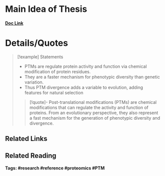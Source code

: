 # Main Idea of Thesis


#### [Doc Link](https://www.sciencedirect.com/science/article/pii/S0959437X2200065X)

# Details/Quotes
> [!example] Statements 
> - PTMs are regulate protein activity and function via chemical modification of protein residues.
> - They are a faster mechanism for phenotypic diversity than genetic variation.
> - Thus PTM divergence adds a variable to evolution, adding features for natural selection
> 
> >[!quote]-
> >Post-translational modifications (PTMs) are chemical modifications that can regulate the activity and function of proteins. From an evolutionary perspective, they also represent a fast mechanism for the generation of phenotypic diversity and divergence.




## Related Links

## Related Reading



#### Tags: #research #reference #proteomics #PTM 